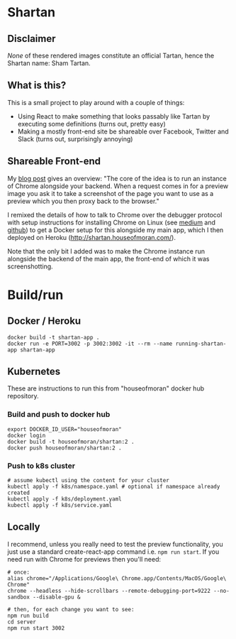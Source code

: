 # Shartan

## Disclaimer

*None* of these rendered images constitute an official
Tartan, hence the Shartan name: Sham Tartan.

## What is this?

This is a small project to play around
with a couple of things:
* Using React to make something that looks passably like Tartan
by executing some definitions (turns out, pretty easy)
* Making a mostly front-end site be shareable
over Facebook, Twitter and Slack (turns out, surprisingly
annoying)

## Shareable Front-end

My [blog post](http://blog.houseofmoran.com/post/163952918683/when-backend-is-frontend-and-back-again)
gives an overview: "The core of the idea is to run an instance of Chrome alongside your backend. When a request comes in 
for a preview image you ask it to take a screenshot of the page you want to use as a preview which you then proxy back
to the browser."
                   
I remixed the details of how to talk to Chrome over the
debugger protocol with setup instructions for installing Chrome on Linux (see 
[medium](https://medium.com/@dschnr/using-headless-chrome-as-an-automated-screenshot-tool-4b07dffba79a) and [github](https://github.com/schnerd/chrome-headless-screenshots)) 
to get a Docker setup for this alongside my main app, which I then deployed on Heroku (http://shartan.houseofmoran.com/).

Note that the only bit I added was to make the Chrome instance run alongside the
backend of the main app, the front-end of which it was screenshotting.

# Build/run

## Docker / Heroku

    docker build -t shartan-app .
    docker run -e PORT=3002 -p 3002:3002 -it --rm --name running-shartan-app shartan-app

## Kubernetes

These are instructions to run this from "houseofmoran" docker hub repository.

### Build and push to docker hub

    export DOCKER_ID_USER="houseofmoran"
    docker login
    docker build -t houseofmoran/shartan:2 .
    docker push houseofmoran/shartan:2 .
    
### Push to k8s cluster

    # assume kubectl using the content for your cluster
    kubectl apply -f k8s/namespace.yaml # optional if namespace already created
    kubectl apply -f k8s/deployment.yaml
    kubectl apply -f k8s/service.yaml
    
## Locally

I recommend, unless you really need to test the preview functionality, you just use a standard
create-react-app command i.e. `npm run start`. If you need run with Chrome for previews
then you'll need:

    # once:
    alias chrome="/Applications/Google\ Chrome.app/Contents/MacOS/Google\ Chrome"
    chrome --headless --hide-scrollbars --remote-debugging-port=9222 --no-sandbox --disable-gpu &

    # then, for each change you want to see:
    npm run build
    cd server
    npm run start 3002



